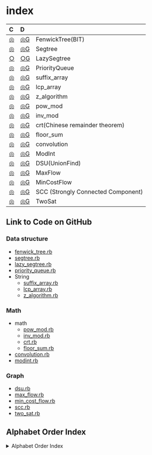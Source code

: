 # index

| C  | D |   |
| :--- | :--- | --- |
| [◎](https://github.com/universato/ac-library-rb/blob/master/lib/fenwick_tree.rb) | [◎G](https://github.com/universato/ac-library-rb/blob/master/document_ja/fenwick_tree.md)   |FenwickTree(BIT)|
| [◎](https://github.com/universato/ac-library-rb/blob/master/lib/segtree.rb) | [◎G](https://github.com/universato/ac-library-rb/blob/master/document_ja/segtree.md) |Segtree|
| [○](https://github.com/universato/ac-library-rb/blob/master/lib/lazy_segtree.rb) | [○G](https://github.com/universato/ac-library-rb/blob/master/document_ja/lazy_segtree.md)   |LazySegtree|
| [◎](https://github.com/universato/ac-library-rb/blob/master/lib/priority_queue.rb) | [◎G](https://github.com/universato/ac-library-rb/blob/master/document_ja/priority_queue.md)  |PriorityQueue|
| [◎](https://github.com/universato/ac-library-rb/blob/master/lib/suffix_array.rb) | [◎G](https://github.com/universato/ac-library-rb/blob/master/document_ja/string.md)  |suffix_array|
| [◎](https://github.com/universato/ac-library-rb/blob/master/lib/lcp_array.rb) | [◎G](https://github.com/universato/ac-library-rb/blob/master/document_ja/string.md)  |lcp_array|
| [◎](https://github.com/universato/ac-library-rb/blob/master/lib/z_algorithm.rb) | [◎G](https://github.com/universato/ac-library-rb/blob/master/document_ja/string.md)  |z_algorithm|
| [◎](https://github.com/universato/ac-library-rb/blob/master/lib/pow_mod.rb) | [◎G](https://github.com/universato/ac-library-rb/blob/master/document_ja/math.md)  |pow_mod|
| [◎](https://github.com/universato/ac-library-rb/blob/master/lib/inv_mod.rb) | [◎G](https://github.com/universato/ac-library-rb/blob/master/document_ja/math.md)  |inv_mod|
| [◎](https://github.com/universato/ac-library-rb/blob/master/lib/crt.rb) | [◎G](https://github.com/universato/ac-library-rb/blob/master/document_ja/math.md)  |crt(Chinese remainder theorem)|
| [◎](https://github.com/universato/ac-library-rb/blob/master/lib/floor_sum.rb) | [◎G](https://github.com/universato/ac-library-rb/blob/master/document_ja/math.md) |floor_sum|
| [◎](https://github.com/universato/ac-library-rb/blob/master/lib/convolution.rb) | [◎G](https://github.com/universato/ac-library-rb/blob/master/document_ja/convolution.md) |convolution|
| [◎](https://github.com/universato/ac-library-rb/blob/master/lib/modint.rb) | [◎G](https://github.com/universato/ac-library-rb/blob/master/document_ja/modint.md) |ModInt|
| [◎](https://github.com/universato/ac-library-rb/blob/master/lib/dsu.rb) | [◎G](https://github.com/universato/ac-library-rb/blob/master/document_ja/dsu.md) |DSU(UnionFind)|
| [◎](https://github.com/universato/ac-library-rb/blob/master/lib/max_flow.rb) | [◎G](https://github.com/universato/ac-library-rb/blob/master/document_ja/max_flow.md) |MaxFlow|
| [◎](https://github.com/universato/ac-library-rb/blob/master/lib/min_cost_flow.rb) |[◎G](https://github.com/universato/ac-library-rb/blob/master/document_ja/min_cost_flow.md)  |MinCostFlow|
| [◎](https://github.com/universato/ac-library-rb/blob/master/lib/scc.rb) | [◎G](https://github.com/universato/ac-library-rb/blob/master/document_ja/scc.md) |SCC (Strongly Connected Component)|
| [◎](https://github.com/universato/ac-library-rb/blob/master/lib/two_sat.rb) | [◎G](https://github.com/universato/ac-library-rb/blob/master/document_ja/two_sat.md) |TwoSat|

## Link to Code on GitHub

### Data structure

- [fenwick_tree.rb](https://github.com/universato/ac-library-rb/blob/master/lib/fenwick_tree.rb)
- [segtree.rb](https://github.com/universato/ac-library-rb/blob/master/lib/segtree.rb)
- [lazy_segtree.rb](https://github.com/universato/ac-library-rb/blob/master/lib/lazy_segtree.rb)
- [priority_queue.rb](https://github.com/universato/ac-library-rb/blob/master/lib/priority_queue.rb)
- String
  - [suffix_array.rb](https://github.com/universato/ac-library-rb/blob/master/lib/suffix_array.rb)
  - [lcp_array.rb](https://github.com/universato/ac-library-rb/blob/master/lib/lcp_array.rb)
  - [z_algorithm.rb](https://github.com/universato/ac-library-rb/blob/master/lib/z_algorithm.rb)

### Math

- math
  - [pow_mod.rb](https://github.com/universato/ac-library-rb/blob/master/lib/pow_mod.rb)
  - [inv_mod.rb](https://github.com/universato/ac-library-rb/blob/master/lib/inv_mod.rb)
  - [crt.rb](https://github.com/universato/ac-library-rb/blob/master/lib/crt.rb)
  - [floor_sum.rb](https://github.com/universato/ac-library-rb/blob/master/lib/floor_sum.rb)
- [convolution.rb](https://github.com/universato/ac-library-rb/blob/master/lib/convolution.rb)
- [modint.rb](https://github.com/universato/ac-library-rb/blob/master/lib/modint.rb)

### Graph

- [dsu.rb](https://github.com/universato/ac-library-rb/blob/master/lib/dsu.rb)
- [max_flow.rb](https://github.com/universato/ac-library-rb/blob/master/lib/max_flow.rb)
- [min_cost_flow.rb](https://github.com/universato/ac-library-rb/blob/master/lib/min_cost_flow.rb)
- [scc.rb](https://github.com/universato/ac-library-rb/blob/master/lib/scc.rb)
- [two_sat.rb](https://github.com/universato/ac-library-rb/blob/master/lib/two_sat.rb)

## Alphabet Order Index

<details>
<summary>Alphabet Order Index</summary>

[convolution.rb](https://github.com/universato/ac-library-rb/blob/master/lib/convolution.rb)
[crt.rb](https://github.com/universato/ac-library-rb/blob/master/lib/crt.rb)
[dsu.rb](https://github.com/universato/ac-library-rb/blob/master/lib/dsu.rb)
[fenwick_tree.rb](https://github.com/universato/ac-library-rb/blob/master/lib/fenwick_tree.rb)
[floor_sum.rb](https://github.com/universato/ac-library-rb/blob/master/lib/floor_sum..rb)
[inv_mod.rb](https://github.com/universato/ac-library-rb/blob/master/lib/inv_mod.rb)
[lazy_segtree.rb](https://github.com/universato/ac-library-rb/blob/master/lib/lazy_segtree.rb)
[lcp_array.rb](https://github.com/universato/ac-library-rb/blob/master/lib/lcp_array.rb)
[max_flow.rb](https://github.com/universato/ac-library-rb/blob/master/lib/max_flow.rb)
[min_cost_flow.rb](https://github.com/universato/ac-library-rb/blob/master/lib/min_cost_flow.rb)
[modint.rb](https://github.com/universato/ac-library-rb/blob/master/lib/modint.rb)
[pow_mod.rb](https://github.com/universato/ac-library-rb/blob/master/lib/pow_mod.rb)
[priority_queue.rb](https://github.com/universato/ac-library-rb/blob/master/lib/priority_queue.rb)
[scc.rb](https://github.com/universato/ac-library-rb/blob/master/lib/scc.rb)
[segtree.rb](https://github.com/universato/ac-library-rb/blob/master/lib/segtree.rb)
[suffix_array.rb](https://github.com/universato/ac-library-rb/blob/master/lib/suffix_array.rb)
[two_sat.rb](https://github.com/universato/ac-library-rb/blob/master/lib/two_sat.rb)
[z_algorithm.rb](https://github.com/universato/ac-library-rb/blob/master/lib/z_algorithm.rb)

</details>
